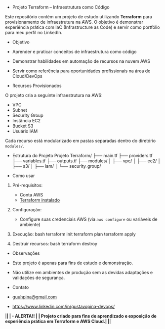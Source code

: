 - Projeto Terraform – Infraestrutura como Código

Este repositório contém um projeto de estudo utilizando **Terraform** para provisionamento de infraestrutura na AWS. O objetivo é demonstrar experiência prática com IaC (Infrastructure as Code) e servir como portfólio para meu perfil no LinkedIn.

- Objetivo

- Aprender e praticar conceitos de infraestrutura como código
- Demonstrar habilidades em automação de recursos na nuvem AWS
- Servir como referência para oportunidades profissionais na área de Cloud/DevOps

- Recursos Provisionados

O projeto cria a seguinte infraestrutura na AWS:
- VPC
- Subnet
- Security Group
- Instância EC2
- Bucket S3
- Usuário IAM

Cada recurso está modularizado em pastas separadas dentro do diretório `modules/`.

- Estrutura do Projeto
Projeto Terraform/
├── main.tf
├── providers.tf
├── variables.tf
├── outputs.tf
├── modules/
│   ├── vpc/
│   ├── ec2/
│   ├── s3/
│   ├── iam/
│   └── security_group/

- Como usar

1. Pré-requisitos:
   - Conta AWS
   - [Terraform instalado](https://www.terraform.io/downloads.html)

2. Configuração:
   - Configure suas credenciais AWS (via `aws configure` ou variáveis de ambiente)

3. Execução:
   bash
   terraform init
   terraform plan
   terraform apply
   

4. Destruir recursos:
   bash
   terraform destroy
   

- Observações
- Este projeto é apenas para fins de estudo e demonstração.
- Não utilize em ambientes de produção sem as devidas adaptações e validações de segurança.

- Contato
- guuhpina@gmail.com
- https://www.linkedin.com/in/gustavopina-devops/

|******************************************************************************************************|
| - ALERTA!!                                                                                           |
|  Projeto criado para fins de aprendizado e exposição de experiência prática em Terraform e AWS Cloud.| 
|******************************************************************************************************|
